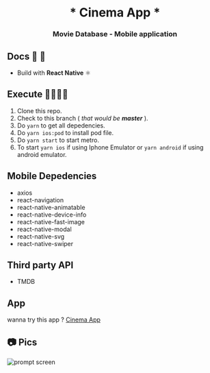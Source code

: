 <div align="center">
  <h1>
   * Cinema App *
  </h1>
  <h3>Movie Database - Mobile application</h3>
</div>

## Docs 📝 📕

- Build with **React Native** ⚛️

## Execute 🤜🏼🤛🏼

1. Clone this repo.
2. Check to this branch ( _that would be **master**_ ).
3. Do `yarn` to get all depedencies.
4. Do `yarn ios:pod` to install pod file.
5. Do `yarn start` to start metro.
6. To start `yarn ios` if using Iphone Emulator or `yarn android` if using android emulator.

## Mobile Depedencies

- axios
- react-navigation
- react-native-animatable
- react-native-device-info
- react-native-fast-image
- react-native-modal
- react-native-svg
- react-native-swiper

## Third party API

- TMDB

## App

wanna try this app ?
[Cinema App](https://www.dropbox.com/s/wev9m67cc6jwgx6/movie-app.apk?dl=0)

## 📷 Pics

![prompt screen](https://i.imgur.com/yW96I2c.jpg[/img]) 